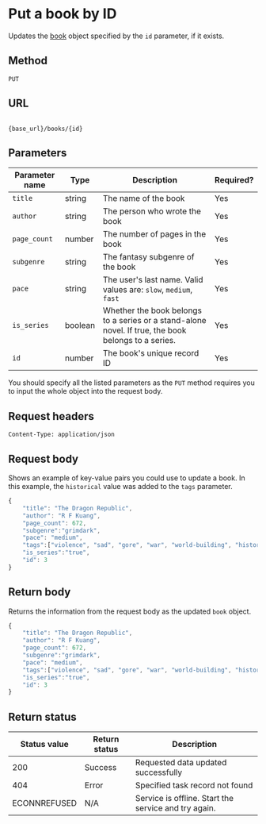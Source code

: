 # Put a book by ID

Updates the [book](book.md) object specified by the `id` parameter, if it exists.

## Method

`PUT`

## URL

```shell

{base_url}/books/{id}
```

## Parameters

| Parameter name | Type   | Description | Required? |
| ------------- | ------ | ----------- | --------- |
| `title` | string | The name of the book | Yes |
| `author` | string | The person who wrote the book | Yes |
| `page_count` | number | The number of pages in the book | Yes |
| `subgenre` | string | The fantasy subgenre of the book | Yes |
| `pace` | string | The user's last name. Valid values are: `slow`, `medium`, `fast` | Yes |
| `is_series` | boolean | Whether the book belongs to a series or a stand-alone novel. If true, the book belongs to a series. | Yes |
| `id` | number | The book's unique record ID | Yes |

You should specify all the listed parameters as the `PUT` method requires you to input the whole object into the request body.

## Request headers

`Content-Type: application/json`

## Request body

Shows an example of key-value pairs you could use to update a book. In this example, the `historical` value was added to the `tags` parameter.

```js
{
    "title": "The Dragon Republic",
    "author": "R F Kuang",
    "page_count": 672,
    "subgenre":"grimdark",
    "pace": "medium",
    "tags":["violence", "sad", "gore", "war", "world-building", "historical"],
    "is_series":"true",
    "id": 3
}
```

## Return body

Returns the information from the request body as the updated `book` object.

```js
{
    "title": "The Dragon Republic",
    "author": "R F Kuang",
    "page_count": 672,
    "subgenre":"grimdark",
    "pace": "medium",
    "tags":["violence", "sad", "gore", "war", "world-building", "historical"],
    "is_series":"true",
    "id": 3
}
```

## Return status

| Status value | Return status | Description |
| ------------- | ----------- | ----------- |
| 200 | Success | Requested data updated successfully |
| 404 | Error | Specified task record not found |
|  ECONNREFUSED | N/A | Service is offline. Start the service and try again. |
